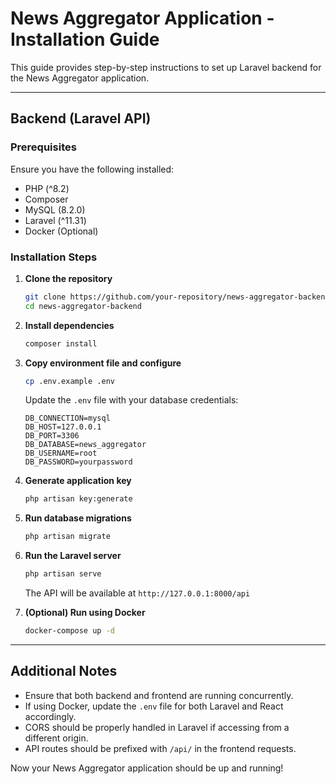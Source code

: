 # News Aggregator Application - Installation Guide

This guide provides step-by-step instructions to set up Laravel backend for the News Aggregator application.

---

## Backend (Laravel API)

### Prerequisites

Ensure you have the following installed:

- PHP (^8.2)
- Composer
- MySQL (8.2.0)
- Laravel (^11.31)
- Docker (Optional)

### Installation Steps

1. **Clone the repository**

   ```sh
   git clone https://github.com/your-repository/news-aggregator-backend.git
   cd news-aggregator-backend
   ```

2. **Install dependencies**

   ```sh
   composer install
   ```

3. **Copy environment file and configure**

   ```sh
   cp .env.example .env
   ```

   Update the `.env` file with your database credentials:

   ```env
   DB_CONNECTION=mysql
   DB_HOST=127.0.0.1
   DB_PORT=3306
   DB_DATABASE=news_aggregator
   DB_USERNAME=root
   DB_PASSWORD=yourpassword
   ```

4. **Generate application key**

   ```sh
   php artisan key:generate
   ```

5. **Run database migrations**

   ```sh
   php artisan migrate
   ```

6. **Run the Laravel server**

   ```sh
   php artisan serve
   ```

   The API will be available at `http://127.0.0.1:8000/api`

7. **(Optional) Run using Docker**

   ```sh
   docker-compose up -d
   ```

---

## Additional Notes

- Ensure that both backend and frontend are running concurrently.
- If using Docker, update the `.env` file for both Laravel and React accordingly.
- CORS should be properly handled in Laravel if accessing from a different origin.
- API routes should be prefixed with `/api/` in the frontend requests.

Now your News Aggregator application should be up and running!

